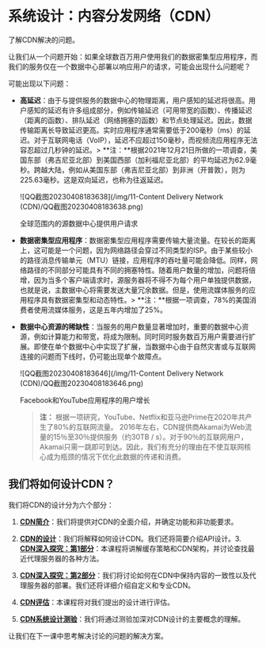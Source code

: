 # 系统设计：内容分发网络（CDN）

了解CDN解决的问题。

让我们从一个问题开始：如果全球数百万用户使用我们的数据密集型应用程序，而我们的服务仅在一个数据中心部署以响应用户的请求，可能会出现什么问题呢？

可能出现以下问题：

- **高延迟**：由于与提供服务的数据中心的物理距离，用户感知的延迟将很高。用户感知的延迟有许多组成部分，例如传输延迟（可用带宽的函数）、传播延迟（距离的函数）、排队延迟（网络拥塞的函数）和节点处理延迟。因此，数据传输距离长导致延迟更高。实时应用程序通常需要低于200毫秒（ms）的延迟。对于互联网电话（VoIP），延迟不应超过150毫秒，而视频流应用程序无法容忍超过几秒钟的延迟。> **注：**根据2021年12月21日所做的一项调查，美国东部（弗吉尼亚北部）到美国西部（加利福尼亚北部）的平均延迟为62.9毫秒。跨越大陆，例如从美国东部（弗吉尼亚北部）到非洲（开普敦），则为225.63毫秒。这是双向延迟，也称为往返延迟。

  ![QQ截图20230408183638](/img/11-Content Delivery Network (CDN)/QQ截图20230408183638.png)

  全球范围内的源数据中心提供用户请求

- **数据密集型应用程序**：数据密集型应用程序需要传输大量流量。在较长的距离上，这可能是一个问题，因为网络路径会穿过不同类型的ISP。由于某些较小的路径消息传输单元（MTU）链接，应用程序的吞吐量可能会降低。同样，网络路径的不同部分可能具有不同的拥塞特性。随着用户数量的增加，问题将倍增，因为当多个客户端请求时，源服务器将不得不为每个用户单独提供数据，也就是说，主数据中心将需要发送大量冗余数据。但是，使用流媒体服务的应用程序具有数据密集型和动态特性。> **注：**根据一项调查，78%的美国消费者使用流媒体服务，这是五年内增加了25%。

- **数据中心资源的稀缺性**：当服务的用户数量显著增加时，重要的数据中心资源，例如计算能力和带宽，将成为限制。同时同时服务数百万用户需要进行扩展。即使在单个数据中心中实现了扩展，当数据中心由于自然灾害或与互联网连接的问题而下线时，仍可能出现单个故障点。

  ![QQ截图20230408183646](/img/11-Content Delivery Network (CDN)/QQ截图20230408183646.png)

  Facebook和YouTube应用程序的用户增长

  > **注：** 根据一项研究，YouTube、Netflix和亚马逊Prime在2020年共产生了80%的互联网流量。 2016年左右，CDN提供商Akamai为Web流量的15％至30％提供服务（约30TB / s）。对于90％的互联网用户，Akamai只需一跳即可到达。因此，我们有充分的理由在不使互联网核心成为瓶颈的情况下优化此数据的传递和消费。

## 我们将如何设计CDN？

我们将CDN的设计分为六个部分：

1. **[CDN简介](https://www.educative.io/collection/page/10370001/4941429335392256/5560114131501056)**：我们将提供对CDN的全面介绍，并确定功能和非功能要求。
2. **[CDN的设计](https://www.educative.io/collection/page/10370001/4941429335392256/5883973992972288)**：我们将解释如何设计CDN。我们还将简要介绍API设计。3. **[CDN深入探究：第1部分](https://www.educative.io/collection/page/10370001/4941429335392256/5267936226312192)**：本课程将讲解缓存策略和CDN架构，并讨论查找最近代理服务器的各种方法。

4. **[CDN深入探究：第2部分](https://www.educative.io/collection/page/10370001/4941429335392256/5382114350727168)**：我们将讨论如何在CDN中保持内容的一致性以及代理服务器的部署。我们还将详细介绍自定义和专业CDN。

5. **[CDN评估](https://www.educative.io/pageeditor/10370001/4941429335392256/5971383947624448)**：本课程将对我们提出的设计进行评估。

6. **[CDN系统设计测验](https://www.educative.io/collection/page/10370001/4941429335392256/6624605451583488)**：我们将通过测验加深对CDN设计的主要概念的理解。

让我们在下一课中思考解决讨论的问题的解决方案。